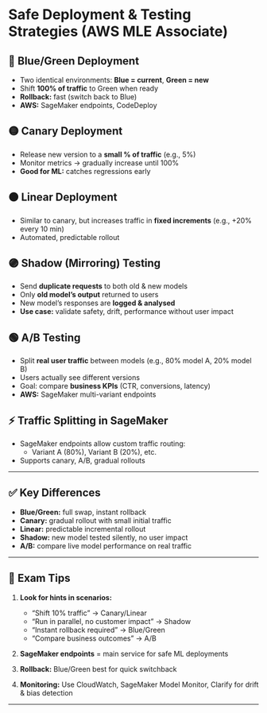 # Safe Deployment & Testing Strategies (AWS MLE Associate)

## 🔵 Blue/Green Deployment
- Two identical environments: **Blue = current**, **Green = new**  
- Shift **100% of traffic** to Green when ready  
- **Rollback:** fast (switch back to Blue)  
- **AWS:** SageMaker endpoints, CodeDeploy  

## 🟡 Canary Deployment
- Release new version to a **small % of traffic** (e.g., 5%)  
- Monitor metrics → gradually increase until 100%  
- **Good for ML:** catches regressions early  

## 🟠 Linear Deployment
- Similar to canary, but increases traffic in **fixed increments** (e.g., +20% every 10 min)  
- Automated, predictable rollout  

## 🟣 Shadow (Mirroring) Testing
- Send **duplicate requests** to both old & new models  
- Only **old model’s output** returned to users  
- New model’s responses are **logged & analysed**  
- **Use case:** validate safety, drift, performance without user impact  

## 🟢 A/B Testing
- Split **real user traffic** between models (e.g., 80% model A, 20% model B)  
- Users actually see different versions  
- Goal: compare **business KPIs** (CTR, conversions, latency)  
- **AWS:** SageMaker multi-variant endpoints  

## ⚡ Traffic Splitting in SageMaker
- SageMaker endpoints allow custom traffic routing:  
  - Variant A (80%), Variant B (20%), etc.  
- Supports canary, A/B, gradual rollouts  

---

## ✅ Key Differences
- **Blue/Green:** full swap, instant rollback  
- **Canary:** gradual rollout with small initial traffic  
- **Linear:** predictable incremental rollout  
- **Shadow:** new model tested silently, no user impact  
- **A/B:** compare live model performance on real traffic  

---

## 📝 Exam Tips
1. **Look for hints in scenarios:**  
   - “Shift 10% traffic” → Canary/Linear  
   - “Run in parallel, no customer impact” → Shadow  
   - “Instant rollback required” → Blue/Green  
   - “Compare business outcomes” → A/B  

2. **SageMaker endpoints** = main service for safe ML deployments  

3. **Rollback:** Blue/Green best for quick switchback  

4. **Monitoring:** Use CloudWatch, SageMaker Model Monitor, Clarify for drift & bias detection  

---
